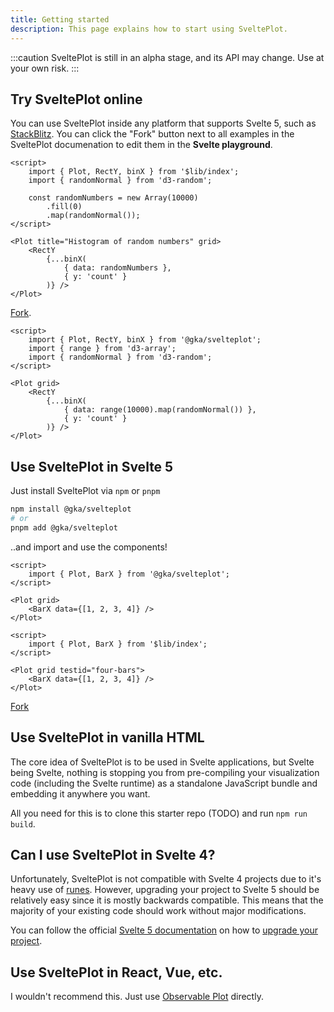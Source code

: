 ```yaml
---
title: Getting started
description: This page explains how to start using SveltePlot.
---
```


:::caution
SveltePlot is still in an alpha stage, and its API may change. Use at your own risk.
:::

## Try SveltePlot online

You can use SveltePlot inside any platform that supports Svelte 5, such as [StackBlitz](https://stackblitz.com/edit/vitejs-vite-mh9ogv?file=src%2FApp.svelte&terminal=dev). You can click the "Fork" button next to all examples in the SveltePlot documenation to edit them in the **Svelte playground**.

```svelte live
<script>
    import { Plot, RectY, binX } from '$lib/index';
    import { randomNormal } from 'd3-random';

    const randomNumbers = new Array(10000)
        .fill(0)
        .map(randomNormal());
</script>

<Plot title="Histogram of random numbers" grid>
    <RectY
        {...binX(
            { data: randomNumbers },
            { y: 'count' }
        )} />
</Plot>
```

[Fork](https://svelte.dev/playground/db6bcdf02859413fa9b3af456f9b9047).

```svelte
<script>
    import { Plot, RectY, binX } from '@gka/svelteplot';
    import { range } from 'd3-array';
    import { randomNormal } from 'd3-random';
</script>

<Plot grid>
    <RectY
        {...binX(
            { data: range(10000).map(randomNormal()) },
            { y: 'count' }
        )} />
</Plot>
```

## Use SveltePlot in Svelte 5

Just install SveltePlot via `npm` or `pnpm`

```sh
npm install @gka/svelteplot
# or
pnpm add @gka/svelteplot
```

..and import and use the components!

```svelte
<script>
    import { Plot, BarX } from '@gka/svelteplot';
</script>

<Plot grid>
    <BarX data={[1, 2, 3, 4]} />
</Plot>
```

```svelte live
<script>
    import { Plot, BarX } from '$lib/index';
</script>

<Plot grid testid="four-bars">
    <BarX data={[1, 2, 3, 4]} />
</Plot>
```

[Fork](https://svelte.dev/playground/7637c04038f14499a7230af60def22b5?version=5.14.0)

## Use SveltePlot in vanilla HTML

The core idea of SveltePlot is to be used in Svelte applications, but Svelte being Svelte, nothing is stopping you from pre-compiling your visualization code (including the Svelte runtime) as a standalone JavaScript bundle and embedding it anywhere you want.

All you need for this is to clone this starter repo (TODO) and run `npm run build`.

## Can I use SveltePlot in Svelte 4?

Unfortunately, SveltePlot is not compatible with Svelte 4 projects due to it's heavy use of [runes](https://svelte.dev/docs/svelte/what-are-runes). However, upgrading your project to Svelte 5 should be relatively easy since it is mostly backwards compatible. This means that the majority of your existing code should work without major modifications.

You can follow the official [Svelte 5 documentation](https://svelte.dev/docs/svelte/) on how to [upgrade your project](https://svelte.dev/docs/svelte/v5-migration-guide).

## Use SveltePlot in React, Vue, etc.

I wouldn't recommend this. Just use [Observable Plot](https://observablehq.com/plot/getting-started#plot-in-react) directly.
